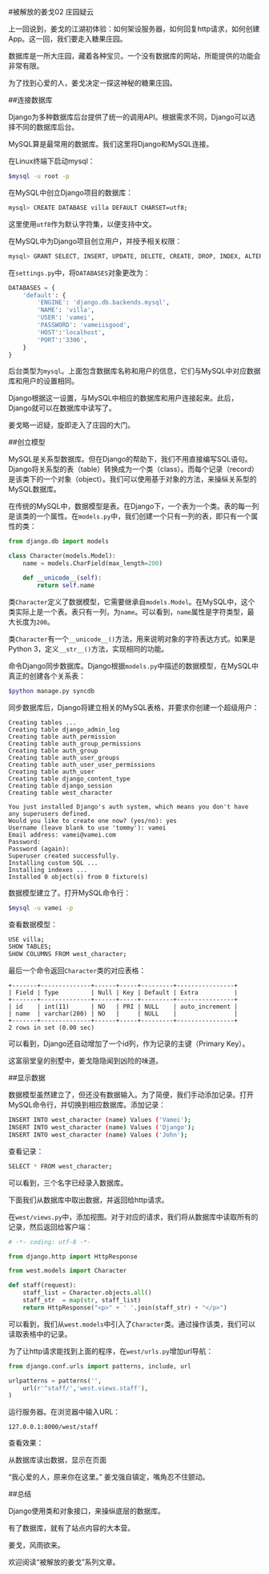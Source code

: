 #被解放的姜戈02 庄园疑云

上一回说到，姜戈的江湖初体验：如何架设服务器，如何回复http请求，如何创建App。这一回，我们要走入糖果庄园。

数据库是一所大庄园，藏着各种宝贝。一个没有数据库的网站，所能提供的功能会非常有限。

为了找到心爱的人，姜戈决定一探这神秘的糖果庄园。

##连接数据库

Django为多种数据库后台提供了统一的调用API。根据需求不同，Django可以选择不同的数据库后台。

MySQL算是最常用的数据库。我们这里将Django和MySQL连接。

在Linux终端下启动mysql：

```bash
$mysql -u root -p
```

在MySQL中创立Django项目的数据库：

```bash
mysql> CREATE DATABASE villa DEFAULT CHARSET=utf8;
```

这里使用`utf8`作为默认字符集，以便支持中文。

在MySQL中为Django项目创立用户，并授予相关权限：

```bash
mysql> GRANT SELECT, INSERT, UPDATE, DELETE, CREATE, DROP, INDEX, ALTER, CREATE TEMPORARY TABLES, LOCK TABLES ON villa.* TO 'vamei'@'localhost' IDENTIFIED BY 'vameiisgood';
```

在`settings.py`中，将`DATABASES`对象更改为：

```python
DATABASES = {
    'default': {
        'ENGINE': 'django.db.backends.mysql',
        'NAME': 'villa',
        'USER': 'vamei',
        'PASSWORD': 'vameiisgood',
        'HOST':'localhost',
        'PORT':'3306',
    }
}
```

后台类型为`mysql`。上面包含数据库名称和用户的信息，它们与MySQL中对应数据库和用户的设置相同。

Django根据这一设置，与MySQL中相应的数据库和用户连接起来。此后，Django就可以在数据库中读写了。

姜戈略一迟疑，旋即走入了庄园的大门。

##创立模型

MySQL是关系型数据库。但在Django的帮助下，我们不用直接编写SQL语句。Django将关系型的表（table）转换成为一个类（class）。而每个记录（record）是该类下的一个对象（object）。我们可以使用基于对象的方法，来操纵关系型的MySQL数据库。

在传统的MySQL中，数据模型是表。在Django下，一个表为一个类。表的每一列是该类的一个属性。在`models.py`中，我们创建一个只有一列的表，即只有一个属性的类：

```python
from django.db import models

class Character(models.Model):
    name = models.CharField(max_length=200)

    def __unicode__(self):
        return self.name
```

类`Character`定义了数据模型，它需要继承自`models.Model`。在MySQL中，这个类实际上是一个表。表只有一列，为`name`。可以看到，`name`属性是字符类型，最大长度为`200`。

类`Character`有一个`__unicode__()`方法，用来说明对象的字符表达方式。如果是Python 3，定义`__str__()`方法，实现相同的功能。

命令Django同步数据库。Django根据`models.py`中描述的数据模型，在MySQL中真正的创建各个关系表：

```bash
$python manage.py syncdb
``` 

同步数据库后，Django将建立相关的MySQL表格，并要求你创建一个超级用户：

```quote
Creating tables ...
Creating table django_admin_log
Creating table auth_permission
Creating table auth_group_permissions
Creating table auth_group
Creating table auth_user_groups
Creating table auth_user_user_permissions
Creating table auth_user
Creating table django_content_type
Creating table django_session
Creating table west_character

You just installed Django's auth system, which means you don't have any superusers defined.
Would you like to create one now? (yes/no): yes
Username (leave blank to use 'tommy'): vamei
Email address: vamei@vamei.com
Password: 
Password (again): 
Superuser created successfully.
Installing custom SQL ...
Installing indexes ...
Installed 0 object(s) from 0 fixture(s)
```

数据模型建立了。打开MySQL命令行：

```bash
$mysql -u vamei -p 
``` 

查看数据模型：

```bash
USE villa;
SHOW TABLES;
SHOW COLUMNS FROM west_character;
```

最后一个命令返回`Character`类的对应表格：

```quote
+-------+--------------+------+-----+---------+----------------+
| Field | Type         | Null | Key | Default | Extra          |
+-------+--------------+------+-----+---------+----------------+
| id    | int(11)      | NO   | PRI | NULL    | auto_increment |
| name  | varchar(200) | NO   |     | NULL    |                |
+-------+--------------+------+-----+---------+----------------+
2 rows in set (0.00 sec)
```

可以看到，Django还自动增加了一个id列，作为记录的主键（Primary Key）。

这富丽堂皇的别墅中，姜戈隐隐闻到凶险的味道。

##显示数据

数据模型虽然建立了，但还没有数据输入。为了简便，我们手动添加记录。打开MySQL命令行，并切换到相应数据库。添加记录：

```bash
INSERT INTO west_character (name) Values ('Vamei');
INSERT INTO west_character (name) Values ('Django');
INSERT INTO west_character (name) Values ('John');
```

查看记录：

```bash
SELECT * FROM west_character;
```

可以看到，三个名字已经录入数据库。

下面我们从数据库中取出数据，并返回给http请求。

在`west/views.py`中，添加视图。对于对应的请求，我们将从数据库中读取所有的记录，然后返回给客户端：

```python
# -*- coding: utf-8 -*-

from django.http import HttpResponse

from west.models import Character

def staff(request):
    staff_list = Character.objects.all()
    staff_str  = map(str, staff_list)
    return HttpResponse("<p>" + ' '.join(staff_str) + "</p>")
```

可以看到，我们从`west.models`中引入了`Character`类。通过操作该类，我们可以读取表格中的记录。

为了让http请求能找到上面的程序，在`west/urls.py`增加url导航：

```python
from django.conf.urls import patterns, include, url

urlpatterns = patterns('',
    url(r'^staff/','west.views.staff'),
)
``` 

运行服务器。在浏览器中输入URL：

```quote
127.0.0.1:8000/west/staff
```

查看效果：

从数据库读出数据，显示在页面

“我心爱的人，原来你在这里。” 姜戈强自镇定，嘴角忍不住颤动。

##总结

Django使用类和对象接口，来操纵底层的数据库。

有了数据库，就有了站点内容的大本营。

姜戈，风雨欲来。

欢迎阅读“被解放的姜戈”系列文章。